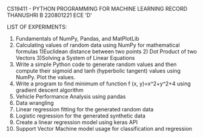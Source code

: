 CS19411 - PYTHON PROGRAMMING FOR MACHINE LEARNING RECORD
THANUSHRI B 220801221 ECE 'D'

LIST OF EXPERIMENTS:
1. Fundamentals of NumPy, Pandas, and MatPlotLib
2. Calculating values of random data using NumPy for mathematical formulas 1)Euclidean distance between two points 2) Dot Product of two Vectors 3)Solving a System of Linear Equations
3. Write a simple Python code to generate random values and then compute their sigmoid and tanh (hyperbolic tangent) values using NumPy. Plot the values.
4. Write a program to find minimum of function f (x, y)=x^2+y^2+4 using gradient descent algorithm
5. Vehicle Performance Analysis using pandas
6. Data wrangling
7. Linear regression fitting for the generated random data
8. Logistic regression for the generated synthetic data
9. Create a linear regression model using keras API
10. Support Vector Machine model usage for classification and regression
